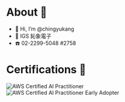# About 🤗
- 👋 Hi, I’m @chingyukang
- 💼 IGS 鈊象電子
- ☎️ 02-2299-5048 #2758

<!---
- 👀 I’m interested in ...
- 🌱 I’m currently learning ...
- 💞️ I’m looking to collaborate on ...
- 📫 How to reach me ...
- 😄 Pronouns: ...
- ⚡ Fun fact: ...
--->

# Certifications 🏅 
![AWS Certified AI Practitioner](https://images.credly.com/size/340x340/images/4d4693bb-530e-4bca-9327-de07f3aa2348/image.png)
![AWS Certified AI Practitioner Early Adopter](https://images.credly.com/size/340x340/images/834f2c8d-2d2c-4ce7-9580-02a351c31626/image.png)


<!---
chingyukang/chingyukang is a ✨ special ✨ repository because its `README.md` (this file) appears on your GitHub profile.
You can click the Preview link to take a look at your changes.
--->
